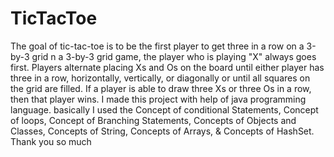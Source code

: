 # TicTacToe
The goal of tic-tac-toe is to be the first player to get three in a row on a 3-by-3 grid
n a 3-by-3 grid game, the player who is playing "X" always goes first.
Players alternate placing Xs and Os on the board until either player has three in a row, horizontally, vertically, or diagonally or until all squares on the grid are filled.
If a player is able to draw three Xs or three Os in a row, then that player wins.
I made this project with help of java programming language.
basically I used the Concept of conditional Statements, 
Concept of loops, 
Concept of Branching Statements,
Concepts of Objects and Classes,
Concepts of String,
Concepts of Arrays, &
Concepts of HashSet.
Thank you so much 
